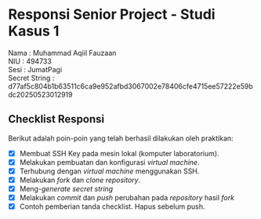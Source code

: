 # Responsi Senior Project - Studi Kasus 1

Nama : Muhammad Aqiil Fauzaan  
NIU : 494733  
Sesi : JumatPagi  
Secret String : d77af5c804b1b63511c6ca9e952afbd3067002e78406cfe4715ee57222e59bdc20250523012919

## Checklist Responsi

Berikut adalah poin-poin yang telah berhasil dilakukan oleh praktikan:

- [x] Membuat SSH Key pada mesin lokal (komputer laboratorium).
- [x] Melakukan pembuatan dan konfigurasi _virtual machine_.
- [x] Terhubung dengan _virtual machine_ menggunakan SSH.
- [x] Melakukan _fork_ dan _clone_ _repository_.
- [x] Meng-_generate_ _secret string_
- [x] Melakukan _commit_ dan _push_ perubahan pada _repository_ hasil _fork_
- [x] Contoh pemberian tanda checklist. Hapus sebelum push.
